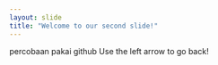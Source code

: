 ```yaml
---
layout: slide
title: "Welcome to our second slide!"
---
```

percobaan pakai github
Use the left arrow to go back!
